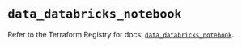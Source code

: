 # `data_databricks_notebook`

Refer to the Terraform Registry for docs: [`data_databricks_notebook`](https://registry.terraform.io/providers/databricks/databricks/1.67.0/docs/data-sources/notebook).
